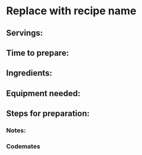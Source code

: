 # Replace with recipe name

## Servings: 

## Time to prepare:

## Ingredients:


## Equipment needed:


## Steps for preparation:



### Notes:



### Codemates #
